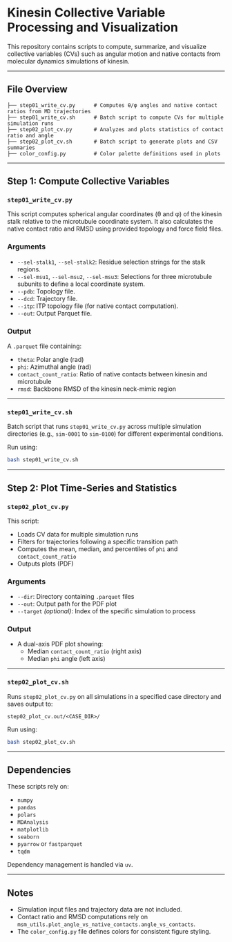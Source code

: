 # Kinesin Collective Variable Processing and Visualization

This repository contains scripts to compute, summarize, and visualize collective variables (CVs) such as angular motion and native contacts from molecular dynamics simulations of kinesin.

---

## File Overview

```
├── step01_write_cv.py      # Computes θ/φ angles and native contact ratios from MD trajectories
├── step01_write_cv.sh      # Batch script to compute CVs for multiple simulation runs
├── step02_plot_cv.py       # Analyzes and plots statistics of contact ratio and angle
├── step02_plot_cv.sh       # Batch script to generate plots and CSV summaries
├── color_config.py         # Color palette definitions used in plots
```

---

## Step 1: Compute Collective Variables

### `step01_write_cv.py`

This script computes spherical angular coordinates (θ and φ) of the kinesin stalk relative to the microtubule coordinate system. It also calculates the native contact ratio and RMSD using provided topology and force field files.

### Arguments

- `--sel-stalk1`, `--sel-stalk2`: Residue selection strings for the stalk regions.
- `--sel-msu1`, `--sel-msu2`, `--sel-msu3`: Selections for three microtubule subunits to define a local coordinate system.
- `--pdb`: Topology file.
- `--dcd`: Trajectory file.
- `--itp`: ITP topology file (for native contact computation).
- `--out`: Output Parquet file.

### Output

A `.parquet` file containing:
- `theta`: Polar angle (rad)
- `phi`: Azimuthal angle (rad)
- `contact_count_ratio`: Ratio of native contacts between kinesin and microtubule
- `rmsd`: Backbone RMSD of the kinesin neck-mimic region

---

### `step01_write_cv.sh`

Batch script that runs `step01_write_cv.py` across multiple simulation directories (e.g., `sim-0001` to `sim-0100`) for different experimental conditions.

Run using:

```bash
bash step01_write_cv.sh
```

---

## Step 2: Plot Time-Series and Statistics

### `step02_plot_cv.py`

This script:
- Loads CV data for multiple simulation runs
- Filters for trajectories following a specific transition path
- Computes the mean, median, and percentiles of `phi` and `contact_count_ratio`
- Outputs plots (PDF)

### Arguments

- `--dir`: Directory containing `.parquet` files
- `--out`: Output path for the PDF plot
- `--target` *(optional)*: Index of the specific simulation to process

### Output

- A dual-axis PDF plot showing:
  - Median `contact_count_ratio` (right axis)
  - Median `phi` angle (left axis)

---

### `step02_plot_cv.sh`

Runs `step02_plot_cv.py` on all simulations in a specified case directory and saves output to:

```
step02_plot_cv.out/<CASE_DIR>/
```

Run using:

```bash
bash step02_plot_cv.sh
```

---

## Dependencies

These scripts rely on:

- `numpy`
- `pandas`
- `polars`
- `MDAnalysis`
- `matplotlib`
- `seaborn`
- `pyarrow` or `fastparquet`
- `tqdm`

Dependency management is handled via `uv`.

---

## Notes

- Simulation input files and trajectory data are not included.
- Contact ratio and RMSD computations rely on `msm_utils.plot_angle_vs_native_contacts.angle_vs_contacts`.
- The `color_config.py` file defines colors for consistent figure styling.

